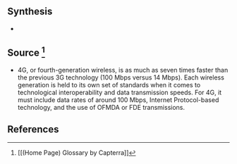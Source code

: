## Synthesis
- 
## Source [^1]
- 4G, or fourth-generation wireless, is as much as seven times faster than the previous 3G technology (100 Mbps versus 14 Mbps). Each wireless generation is held to its own set of standards when it comes to technological interoperability and data transmission speeds. For 4G, it must include data rates of around 100 Mbps, Internet Protocol-based technology, and the use of OFMDA or FDE transmissions.
## References

[^1]: [[(Home Page) Glossary by Capterra]]